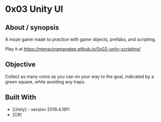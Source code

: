 # 0x03 Unity UI

## About / synopsis
A maze game made to practice with game objects, prefabs, and scripting.

Play it at https://menacingmanatee.github.io/0x02-unity-scripting/

## Objective
Collect as many coins as you can on your way to the goal, indicated by a green square, while avoiding any traps.

## Built With

* [Unity] - version 2019.4.16f1
* [C#]

